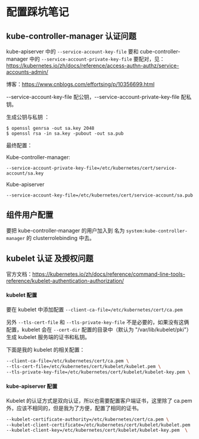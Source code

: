 # 配置踩坑笔记



## kube-controller-manager 认证问题

kube-apiserver 中的 `--service-account-key-file` 要和 cube-controller-manager 中的 `--service-account-private-key-file` 要配对，见：https://kubernetes.io/zh/docs/reference/access-authn-authz/service-accounts-admin/

博客：https://www.cnblogs.com/effortsing/p/10356699.html

--service-account-key-file 配公钥，--service-account-private-key-file 配私钥。

生成公钥与私钥 ：

```
$ openssl genrsa -out sa.key 2048
$ openssl rsa -in sa.key -pubout -out sa.pub
```

最终配置：

Kube-controller-manager:

```
--service-account-private-key-file=/etc/kubernetes/cert/service-account/sa.key
```

Kube-apiserver

```
--service-account-key-file=/etc/kubernetes/cert/service-account/sa.pub 
```



## 组件用户配置

要把 kube-controller-manager 的用户加入到 名为 `system:kube-controller-manager` 的 clusterrolebinding 中去。



## kubelet 认证 及授权问题

官方文档：https://kubernetes.io/zh/docs/reference/command-line-tools-reference/kubelet-authentication-authorization/

#### kubelet 配置

要在 kubelet 中添加配置 `--client-ca-file=/etc/kubernetes/cert/ca.pem`

另外 `--tls-cert-file` 和 `--tls-private-key-file` 不是必要的，如果没有这俩配置，kubelet 会在 `--cert-dir` 配置的目录中（默认为 "/var/lib/kubelet/pki"）生成 kubelet 服务端的证书和私钥。

下面是我的 kubelet 的相关配置：

```bash
--client-ca-file=/etc/kubernetes/cert/ca.pem \
--tls-cert-file=/etc/kubernetes/cert/kubelet/kubelet.pem \
--tls-private-key-file=/etc/kubernetes/cert/kubelet/kubelet-key.pem \
```

#### kube-apiserver 配置

Kubelet 的认证方式是双向认证，所以也需要配置客户端证书，这里除了 ca.pem 外，应该不相同的，但是我为了方便，配置了相同的证书。

```bash
--kubelet-certificate-authority=/etc/kubernetes/cert/ca.pem \
--kubelet-client-certificate=/etc/kubernetes/cert/kubelet/kubelet.pem  \
--kubelet-client-key=/etc/kubernetes/cert/kubelet/kubelet-key.pem  \
```

